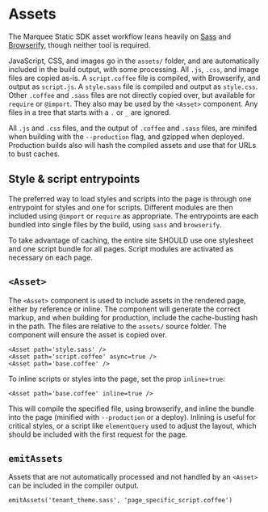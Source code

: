 # Assets

The Marquee Static SDK asset workflow leans heavily on [Sass](http://sass-lang.com/)
and [Browserify](http://browserify.org/), though neither tool is required.

JavaScript, CSS, and images go in the `assets/` folder, and are automatically
included in the build output, with some processing. All `.js`, `.css`, and
image files are copied as-is. A `script.coffee` file is compiled, with
Browserify, and output as `script.js`. A `style.sass` file is compiled and
output as `style.css`. Other `.coffee` and `.sass` files are not directly
copied over, but available for `require` or `@import`. They also may be used
by the `<Asset>` component. Any files in a tree that starts with a `.` or `_`
are ignored.

All `.js` and `.css` files, and the output of `.coffee` and `.sass` files, are
minifed when building with the `--production` flag, and gzipped when deployed.
Production builds also will hash the compiled assets and use that for URLs
to bust caches.


## Style & script entrypoints

The preferred way to load styles and scripts into the page is through one
entrypoint for styles and one for scripts. Different modules are then included
using `@import` or `require` as appropriate. The entrypoints are each bundled
into single files by the build, using `sass` and `browserify`.

To take advantage of caching, the entire site SHOULD use one stylesheet and
one script bundle for all pages. Script modules are activated as necessary
on each page.


## `<Asset>`

The `<Asset>` component is used to include assets in the rendered page, either
by reference or inline. The component will generate the correct markup, and
when building for production, include the cache-busting hash in the path. The
files are relative to the `assets/` source folder. The component will ensure
the asset is copied over.

    <Asset path='style.sass' />
    <Asset path='script.coffee' async=true />
    <Asset path='base.coffee' />

To inline scripts or styles into the page, set the prop `inline=true`:

    <Asset path='base.coffee' inline=true />

This will compile the specified file, using browserify, and inline the bundle
into the page (minified with `--production` or a deploy). Inlining is useful
for critical styles, or a script like `elementQuery` used to adjust the
layout, which should be included with the first request for the page.


## `emitAssets`

Assets that are not automatically processed and not handled by an `<Asset>`
can be included in the compiler output.

    emitAssets('tenant_theme.sass', 'page_specific_script.coffee')


